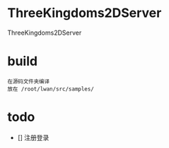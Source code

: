 # ThreeKingdoms2DServer
ThreeKingdoms2DServer

# build
    在源码文件夹编译
    放在 /root/lwan/src/samples/
# todo
- [] 注册登录